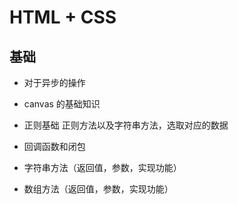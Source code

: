 # HTML + CSS

## 基础

- 对于异步的操作

- canvas 的基础知识

- 正则基础 正则方法以及字符串方法，选取对应的数据

- 回调函数和闭包

- 字符串方法（返回值，参数，实现功能）

- 数组方法（返回值，参数，实现功能）
